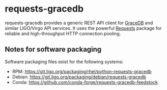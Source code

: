 # requests-gracedb

requests-gracedb provides a generic REST API client for [GraceDB] and similar
LIGO/Virgo API services. It uses the powerful [Requests] package for reliable
and high-throughput HTTP connection pooling.

[GraceDB]: https://gracedb.ligo.org/
[Requests]: http://requests.readthedocs.io/

## Notes for software packaging

Software packaging files exist for the following systems:

- RPM: https://git.ligo.org/packaging/rhel/python-requests-gracedb
- Debian: https://git.ligo.org/packaging/debian/requests-gracedb
- Conda: https://github.com/conda-forge/requests-gracedb-feedstock
